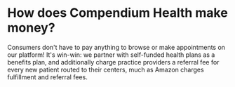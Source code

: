 <style>
.plot-why {
  margin-top: 2em;
}
.plot-why text,
.plot-why tspan {
  white-space: pre;
}
.plot-why-swatches {
  font-family: system-ui, sans-serif;
  font-size: 10px;
}
.plot-why-swatch > svg {
  margin-right: 0.5em;
  overflow: visible;
}
.plot-why-swatches-wrap {
  display: flex;
  align-items: center;
  min-height: 33px;
  flex-wrap: wrap;
}
.plot-why-swatches-wrap .plot-why-swatch {
  display: inline-flex;
  align-items: center;
  margin-right: 1em;
}
</style>

# How does Compendium Health make money?

Consumers don't have to pay anything to browse or make appointments on our platform! It's win-win: we partner with self-funded health plans as a benefits plan, and additionally charge practice providers a referral fee for every new patient routed to their centers, much as Amazon charges fulfillment and referral fees.